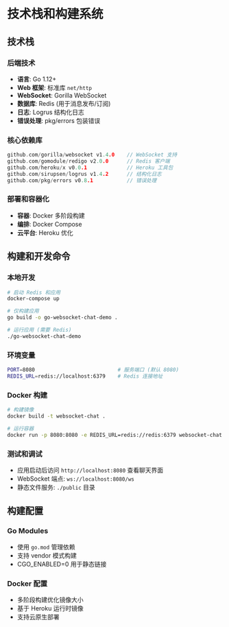 # 技术栈和构建系统

## 技术栈

### 后端技术
- **语言**: Go 1.12+
- **Web 框架**: 标准库 `net/http`
- **WebSocket**: Gorilla WebSocket
- **数据库**: Redis (用于消息发布/订阅)
- **日志**: Logrus 结构化日志
- **错误处理**: pkg/errors 包装错误

### 核心依赖库
```go
github.com/gorilla/websocket v1.4.0    // WebSocket 支持
github.com/gomodule/redigo v2.0.0      // Redis 客户端
github.com/heroku/x v0.0.1             // Heroku 工具包
github.com/sirupsen/logrus v1.4.2      // 结构化日志
github.com/pkg/errors v0.8.1           // 错误处理
```

### 部署和容器化
- **容器**: Docker 多阶段构建
- **编排**: Docker Compose
- **云平台**: Heroku 优化

## 构建和开发命令

### 本地开发
```bash
# 启动 Redis 和应用
docker-compose up

# 仅构建应用
go build -o go-websocket-chat-demo .

# 运行应用 (需要 Redis)
./go-websocket-chat-demo
```

### 环境变量
```bash
PORT=8080                           # 服务端口 (默认 8080)
REDIS_URL=redis://localhost:6379    # Redis 连接地址
```

### Docker 构建
```bash
# 构建镜像
docker build -t websocket-chat .

# 运行容器
docker run -p 8080:8080 -e REDIS_URL=redis://redis:6379 websocket-chat
```

### 测试和调试
- 应用启动后访问 `http://localhost:8080` 查看聊天界面
- WebSocket 端点: `ws://localhost:8080/ws`
- 静态文件服务: `./public` 目录

## 构建配置

### Go Modules
- 使用 `go.mod` 管理依赖
- 支持 vendor 模式构建
- CGO_ENABLED=0 用于静态链接

### Docker 配置
- 多阶段构建优化镜像大小
- 基于 Heroku 运行时镜像
- 支持云原生部署